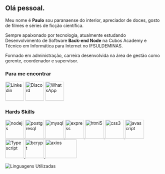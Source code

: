 <html>
  <body>
    <main>
      <section>
        <h1>Olá pessoal.</h1>
      </section>
      <section>
        <p>
          Meu nome é <strong>Paulo</strong> sou paranaense do interior,
          apreciador de doces, gosto de filmes e séries de ficção científica.
        </p>
        <p>
          Sempre apaixonado por tecnologia, atualmente estudando Desenvolvimento
          de Software <strong>Back-end Node</strong> na Cubos Academy e Técnico
          em Informática para Internet no IFSULDEMINAS.
        </p>
        <p>
          Formado em administração, carreira desenvolvida na área de gestão como
          gerente, coordenador e supervisor.
        </p>
      </section>
      <section>
        <h3>Para me encontrar</h3>
        <p>
          <a href="https://www.linkedin.com/in/paulors1206/" target="blank"
            ><img
              src="https://expertdigital.net/wp-content/uploads/2018/11/linkedin-logo.png"
              alt="Linkedin"
              height="60"
              width="60"
          /></a>
          <a href="https://discord.gg/PRS#1354" target="blank"
            ><img
              src="https://logodownload.org/wp-content/uploads/2017/11/discord-logo-0.png"
              alt="Discord"
              height="60"
              width="60"
          /></a>
          <a
            href="https://api.whatsapp.com/send?phone=5541988649142"
            target="blank"
            ><img
              src="https://logodownload.org/wp-content/uploads/2015/04/whatsapp-logo-png-0.png"
              alt="WhatsApp"
              height="60"
              width="60"
          /></a>
        </p>
      </section>
      <section>
        <h3>Hards Skills</h3>
        <p>
          <a href="https://nodejs.org" target="_blank" rel="noreferrer">
            <img
              src="https://upload.wikimedia.org/wikipedia/commons/d/d9/Node.js_logo.svg"
              alt="nodejs "
              width="60"
              height="60"
            />
          </a>
          <a href="https://www.postgresql.org" target="_blank" rel="noreferrer">
            <img
              src="https://upload.wikimedia.org/wikipedia/commons/2/29/Postgresql_elephant.svg"
              alt="postgresql"
              width="60"
              height="60"
            />
          </a>
          <a href="https://www.mysql.com/" target="_blank" rel="noreferrer">
            <img
              src="https://www.freepnglogos.com/uploads/logo-mysql-png/logo-mysql-mysql-logo-png-images-are-download-crazypng-21.png"
              alt="mysql"
              width="60"
              height="60"
            />
          </a>
          <a href="https://expressjs.com/" target="_blank" rel="noreferrer">
            <img
              src="https://wsofter.com/wp-content/uploads/2017/12/node-express.png"
              alt="express"
              width="60"
              height="60"
            />
          </a>
          <a href="https://www.w3.org/html/" target="\_blank" rel="noreferrer">
            <img
              src="https://upload.wikimedia.org/wikipedia/commons/thumb/6/61/HTML5_logo_and_wordmark.svg/800px-HTML5_logo_and_wordmark.svg.png"
              alt="html5"
              width="60"
              height="60"
            />
          </a>
          <a
            href="https://www.w3schools.com/css/"
            target="_blank"
            rel="noreferrer"
          >
            <img
              src="https://upload.wikimedia.org/wikipedia/commons/d/d5/CSS3_logo_and_wordmark.svg"
              alt="css3"
              width="60"
              height="60"
            />
          </a>
          <a
            href="https://developer.mozilla.org/en-US /docs/Web/JavaScript"
            target="_blank"
            rel="noreferrer"
          >
            <img
              src="https://upload.wikimedia.org/wikipedia/commons/thumb/9/99/Unofficial_JavaScript_logo_2.svg/800px-Unofficial_JavaScript_logo_2.svg.png"
              alt="javascript "
              width="60"
              height="60"
            />
          </a>
          <a
            href="https://www.typescriptlang.org/docs/"
            target="_blank"
            rel="noreferrer"
          >
            <img
              src="https://upload.wikimedia.org/wikipedia/commons/4/4c/Typescript_logo_2020.svg"
              alt="Typescript "
              width="60"
              height="60"
            />
          </a>
           <a
            href="https://www.npmjs.com/package/bcrypt"
            target="_blank"
            rel="noreferrer"
          >
            <img
              src="https://img.stackshare.io/package/19054/default_2be036aaca5c71baf790e00f1ef80dd37a625905.png"
              alt="bcrypt "
              width="60"
              height="60"
            />
          </a>
          <a
            href="https://axios-http.com/ptbr/docs/intro"
            target="_blank"
            rel="noreferrer"
          >
            <img
              src="https://axios-http.com/assets/logo.svg"
              alt="axios"
              width="100"
              height="60"
            />
          </a>
        </p>
      </section>
      <section>
        <p>
          <img
            src="https://github-readme-stats.vercel.app/api/top-langs/?username=prsonda&layout=compact&custom_title=Linguagens%20%mais%20%utilizadas&theme=dracula"
            alt="Linguagens Utilizadas"
          />
        </p>
      </section>
    </main>
  </body>
</html>
